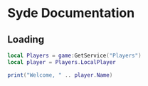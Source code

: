 # Syde Documentation

## Loading

```lua
local Players = game:GetService("Players")
local player = Players.LocalPlayer

print("Welcome, " .. player.Name)

